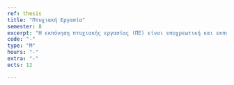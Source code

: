 ```yaml
---
ref: thesis
title: "Πτυχιακή Εργασία"
semester: 8
excerpt: "Η εκπόνηση πτυχιακής εργασίας (ΠΕ) είναι υποχρεωτική και εκπονείται ατομικά σε δύο (2) ακαδημαϊκά εξάμηνα. Η ΠΕ αντιστοιχεί σε δώδεκα (12) διδακτικές μονάδες ECTS. Η ΠΕ είναι πρωτότυπη, δηλαδή ο σχεδιασμός και η υλοποίησή της αποτελούν προσωπική σύνθεση του συγγραφέα της. Σκοπός της ΠΕ είναι να αποδείξει τις ερευνητικές και μεθοδολογικές ικανότητες του φοιτητή, καθώς και την εξοικείωσή του με το γνωστικό αντικείμενο στο οποίο αυτή εντάσσεται. Το θέμα της ΠΕ αναφέρεται σε ένα από τα γνωστικά αντικείμενα (υποχρεωτικά ή επιλογής) του εκάστοτε ισχύοντος προπτυχιακού προγράμματος σπουδών του Τμήματος. Η έκταση της ΠΕ είναι κατ’ ελάχιστο 70 σελίδες. Η διαπραγμάτευση του θέματος (πρόλογος, εισαγωγή, κύριο σώμα, συμπεράσματα) ανέρχεται τουλάχιστον σε 50 σελίδες, ενώ οι υπόλοιπες 20 σελίδες καλύπτουν τη βιβλιογραφία, τα περιεχόμενα και ενδεχομένως το παράρτημα και τα ευρετήρια."
code: "-"
type: "M"
hours: "-"
extra: "-"
ects: 12

---
```

